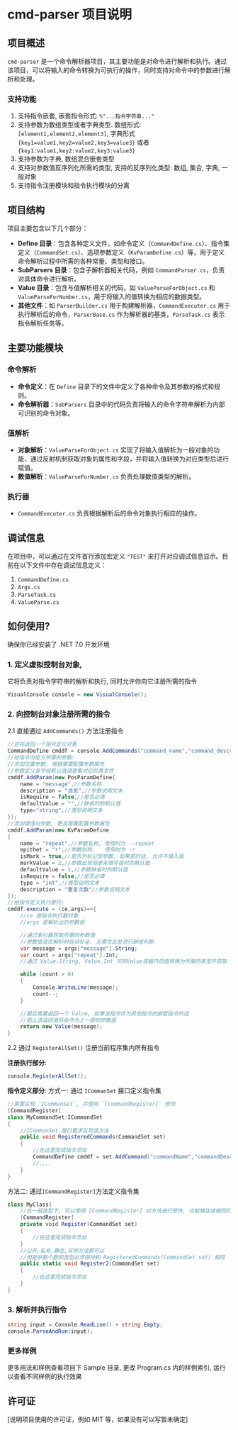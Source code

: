 # cmd-parser 项目说明

## 项目概述
`cmd-parser` 是一个命令解析器项目，其主要功能是对命令进行解析和执行。通过该项目，可以将输入的命令转换为可执行的操作，同时支持对命令中的参数进行解析和处理。

### 支持功能
1. 支持指令嵌套, 嵌套指令形式: `%"...指令字符串..."`
2. 支持参数为数组类型或者字典类型. 数组形式: `[element1,element2,element3]`,
字典形式`{key1=value1,key2=value2,key3=value3}` 或者 `{key1:value1,key2:value2,key3:value3}`
3. 支持参数为字典, 数组混合嵌套类型
4. 支持对参数值反序列化所需的类型, 支持的反序列化类型: 数组, 集合, 字典, 一般对象
5. 支持指令注册模块和指令执行模块的分离

## 项目结构
项目主要包含以下几个部分：
- **Define 目录**：包含各种定义文件，如命令定义（`CommandDefine.cs`）、指令集定义（`CommandSet.cs`）、选项参数定义（`KvParamDefine.cs`）等，用于定义命令解析过程中所需的各种常量、类型和接口。
- **SubParsers 目录**：包含子解析器相关代码，例如 `CommandParser.cs`，负责对具体命令进行解析。
- **Value 目录**：包含与值解析相关的代码，如 `ValueParseForObject.cs` 和 `ValueParseForNumber.cs`，用于将输入的值转换为相应的数据类型。
- **其他文件**：如 `ParserBuilder.cs` 用于构建解析器，`CommandExecuter.cs` 用于执行解析后的命令，`ParserBase.cs` 作为解析器的基类，`ParseTask.cs` 表示指令解析任务等。

## 主要功能模块

### 命令解析
- **命令定义**：在 `Define` 目录下的文件中定义了各种命令及其参数的格式和规则。
- **命令解析器**：`SubParsers` 目录中的代码负责将输入的命令字符串解析为内部可识别的命令对象。

### 值解析
- **对象解析**：`ValueParseForObject.cs` 实现了将输入值解析为一般对象的功能，通过反射机制获取对象的属性和字段，并将输入值转换为对应类型后进行赋值。
- **数值解析**：`ValueParseForNumber.cs` 负责处理数值类型的解析。

### 执行器
- `CommandExecuter.cs` 负责根据解析后的命令对象执行相应的操作。

## 调试信息
在项目中，可以通过在文件首行添加宏定义 `"TEST"` 来打开对应调试信息显示。目前在以下文件中存在调试信息定义：
1. `CommandDefine.cs`
2. `Args.cs`
4. `ParseTask.cs`
5. `ValueParse.cs`

## 如何使用?
确保你已经安装了 .NET 7.0 开发环境
### 1. 定义虚拟控制台对象,
它将负责对指令字符串的解析和执行, 同时允许你向它注册所需的指令
``` C#
VisualConsole console = new VisualConsole();
```
### 2. 向控制台对象注册所需的指令
2.1 直接通过 `AddCommands()` 方法注册指令
``` C#
//这将返回一个指令定义对象
CommandDefine cmddf = console.AddCommands("command_name","command_description");
//给指令内定义所需的参数:
//添加位置参数, 根据需要配置参数属性
//参数定义各字段默认值请查看对应的类文件
cmddf.AddParam(new PosParamDefine{
	name = "message",//参数名称
	description = "消息",//参数说明文本
	isRequire = false,//是否必填
	defaultValue = "",//缺省时的默认值
	type="string",//类型说明文本
});
//添加键值对参数, 更具需要配置参数属性
cmddf.AddParam(new KvParamDefine
{
    name = "repeat",//参数名称, 使用时为 --repeat
    epithet = "r",//参数别称,   使用时为 -r
    isMark = true,//是否为标记型参数, 如果是的话, 允许不填入值
    markValue = 2,//参数出现但是未填写值时的默认值
    defaultValue = 1,//参数缺省时的默认值
    isRequire = false,//是否必填
    type = "int",//类型说明文本
    description = "重复次数"//参数说明文本
});
//给指令定义执行委托:
cmddf.execute = (ce,args)=>{
    //ce 是指令执行器对象
    //args 是解析出的参数组

    //通过索引器获取所需的参数值
    //参数值会在解析时自动补全, 无需在此处进行缺省判断
    var message = args["message"].String;
    var count = args["repeat"].Int;
    //通过 Value.String, Value.Int 可将Value容器内的值转换为所需的类型并获取

    while (count > 0)
    {
        Console.WriteLine(message);
        count--;
    }

    //最后需要返回一个 Value, 如果该指令作为其他指令的嵌套指令的话
    //那么该返回值将会作为上一层的参数值
    return new Value(message);
}
```
2.2 通过 `RegisterAllSet()` 注册当前程序集内所有指令

**注册执行部分**:
``` C#
console.RegisterAllSet();
```

**指令定义部分**:
方式一: 通过 `ICommanSet` 接口定义指令集
``` C#
//需要实现 `ICommanSet`, 并使用 `[CommandRegister]` 修饰
[CommandRegister]
class MyCommandSet:ICommandSet
{
    //ICommanSet 接口要求实现该方法
    public void RegisteredCommands(CommandSet set)
    {
        //在这里完成指令添加
        CommandDefine cmddf = set.AddCommand("commandName","commandDescription");
        //....
    }
}
```
方法二: 通过`[CommandRegister]`方法定义指令集
``` C#
class MyClass{
    //在一般类型下, 可以使用 [CommandRegister] 对方法进行修饰, 也能够达成相同的效果
    [CommandRegister]
    private void Register(CommandSet set)
    {
        //在这里完成指令添加
    }
    //公开,私有,静态,实例方法都可以
    //但是参数个数和类型必须保持和 RegisteredCommands(CommandSet set) 相同
    public static void Register2(CommandSet set)
    {
        //在这里完成指令添加
    }
}
```
### 3. 解析并执行指令
``` C#
string input = Console.ReadLine() + string.Empty;
console.ParseAndRun(input);
```
### 更多样例
更多用法和样例查看项目下 Sample 目录, 更改 Program.cs 内的样例索引, 运行以查看不同样例的执行效果







## 许可证
[说明项目使用的许可证，例如 MIT 等，如果没有可以写暂未确定]
